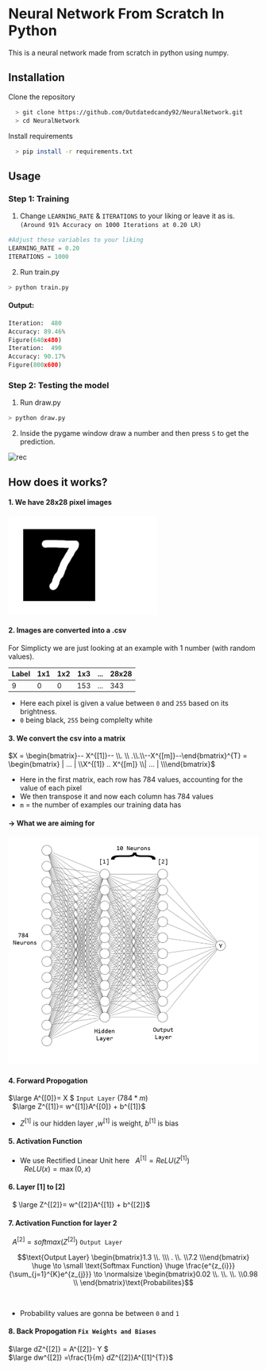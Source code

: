 
# Neural Network From Scratch In Python

This is a neural network made from scratch in python using numpy.

## Installation

Clone the repository

```bash
  > git clone https://github.com/Outdatedcandy92/NeuralNetwork.git
  > cd NeuralNetwork
```
Install requirements
```bash
  > pip install -r requirements.txt
```

    
## Usage

### Step 1: Training

1. Change `LEARNING_RATE` & `ITERATIONS` to your liking or leave it as is.   
`(Around 91% Accuracy on 1000 Iterations at 0.20 LR)`

```python
#Adjust these variables to your liking
LEARNING_RATE = 0.20 
ITERATIONS = 1000
```
2. Run train.py 
   
```bash
> python train.py
```

#### Output:
```python
Iteration:  480
Accuracy: 89.46%
Figure(640x480)
Iteration:  490
Accuracy: 90.17%
Figure(800x600)
```

### Step 2: Testing the model

1. Run draw.py

```bash
> python draw.py
```
2. Inside the pygame window draw a number and then press `S` to get the prediction.   

 
![rec](https://github.com/Outdatedcandy92/NeuralNetwork/assets/138517406/20588d9f-d6b6-4eea-a4d0-35a8bc2a007b)


## How does it works?

#### 1. We have 28x28 pixel images

![rec](./temp/px.png)

#### 2. Images are converted into a .csv
 For Simplicty we are just looking at an example with 1 number (with random values).

| Label   | 1x1 | 1x2 | 1x3 | ... | 28x28 |
| ------- | --- | --- | --- | --- | --- |
| 9       | 0   | 0   | 153   | ... | 343   |

 
- Here each pixel is given a value between `0` and `255` based on its brightness.
- `0` being black, `255` being complelty white

#### 3. We convert the csv into a matrix

$X = \begin{bmatrix}-- X^{[1]}-- \\. \\ .\\.\\--X^{[m]}--\end{bmatrix}^{T}  = 
 \begin{bmatrix} | ... | \\X^{[1]} .. X^{[m]} \\| ... | \\\end{bmatrix}$  

- Here in the first matrix, each row has 784 values, accounting for the value of each pixel
- We then transpose it and now each column has 784 values
- `m` = the number of examples our training data has

#### -> What we are aiming for

![img](./temp/neural.png)


#### 4. Forward Propogation

$\large A^{[0]}= X $    `Input Layer` $(784*m)$  
&nbsp; 
$\large Z^{[1]}= w^{[1]}A^{[0]} + b^{[1]}$
- $Z^{[1]}$ is our hidden layer ,$w^{[1]}$ is weight, $b^{[1]}$ is bias

#### 5. Activation Function
- We use Rectified Linear Unit here
&nbsp; 
$A^{[1]}= ReLU(Z^{[1]})$   
&nbsp; 
$ReLU(x) = \max(0,x)$
&nbsp; 
#### 6. Layer [1] to [2]
&nbsp; 
  $ \large Z^{[2]}= w^{[2]}A^{[1]} + b^{[2]}$
&nbsp; 
#### 7. Activation Function for layer 2
&nbsp; 
$A^{[2]}=softmax(Z^{[2]})$ `Output Layer`
&nbsp; 
```math
\text{Output Layer} \begin{bmatrix}1.3 \\. \\\ . \\. \\7.2 \\\end{bmatrix}   \huge  \to \small \text{Softmax Function} \huge \frac{e^{z_{i}}}{\sum_{j=1}^{K}e^{z_{j}}} \to \normalsize  \begin{bmatrix}0.02 \\. \\. \\. \\0.98 \\ \end{bmatrix}\text{Probabilites}
```
&nbsp; 
- Probability values are gonna be between `0` and `1`

#### 8. Back Propogation `Fix Weights and Biases`
$\large dZ^{[2]} = A^{[2]}- Y  $
&nbsp;  
$\large dw^{[2]} =\frac{1}{m} dZ^{[2]}A^{[1]^{T}}$